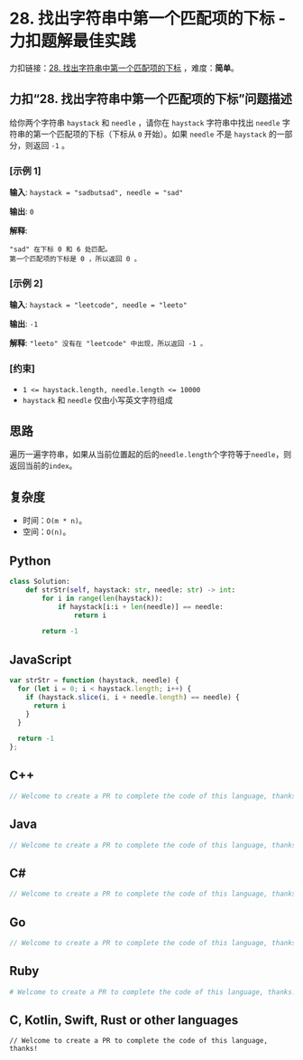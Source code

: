 # 28. 找出字符串中第一个匹配项的下标 - 力扣题解最佳实践
力扣链接：[28. 找出字符串中第一个匹配项的下标](https://leetcode.cn/problems/find-the-index-of-the-first-occurrence-in-a-string) ，难度：**简单**。

## 力扣“28. 找出字符串中第一个匹配项的下标”问题描述
给你两个字符串 `haystack` 和 `needle` ，请你在 `haystack` 字符串中找出 `needle` 字符串的第一个匹配项的下标（下标从 `0` 开始）。如果 `needle` 不是 `haystack` 的一部分，则返回 `-1` 。

### [示例 1]
**输入**: `haystack = "sadbutsad", needle = "sad"`

**输出**: `0`

**解释**:
```
"sad" 在下标 0 和 6 处匹配。
第一个匹配项的下标是 0 ，所以返回 0 。
```

### [示例 2]
**输入**: `haystack = "leetcode", needle = "leeto"`

**输出**: `-1`

**解释**: `"leeto" 没有在 "leetcode" 中出现，所以返回 -1 。`

### [约束]
- `1 <= haystack.length, needle.length <= 10000`
- `haystack` 和 `needle` 仅由小写英文字符组成

## 思路
遍历一遍字符串，如果从当前位置起的后的`needle.length`个字符等于`needle`，则返回当前的`index`。

## 复杂度
* 时间：`O(m * n)`。
* 空间：`O(n)`。

## Python
```python
class Solution:
    def strStr(self, haystack: str, needle: str) -> int:
        for i in range(len(haystack)):
            if haystack[i:i + len(needle)] == needle:
                return i

        return -1
```

## JavaScript
```javascript
var strStr = function (haystack, needle) {
  for (let i = 0; i < haystack.length; i++) {
    if (haystack.slice(i, i + needle.length) == needle) {
      return i
    }
  }

  return -1
};
```

## C++
```cpp
// Welcome to create a PR to complete the code of this language, thanks!
```

## Java
```java
// Welcome to create a PR to complete the code of this language, thanks!
```

## C#
```c#
// Welcome to create a PR to complete the code of this language, thanks!
```

## Go
```go
// Welcome to create a PR to complete the code of this language, thanks!
```

## Ruby
```ruby
# Welcome to create a PR to complete the code of this language, thanks!
```

## C, Kotlin, Swift, Rust or other languages
```
// Welcome to create a PR to complete the code of this language, thanks!
```
